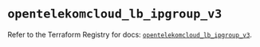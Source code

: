 # `opentelekomcloud_lb_ipgroup_v3`

Refer to the Terraform Registry for docs: [`opentelekomcloud_lb_ipgroup_v3`](https://registry.terraform.io/providers/opentelekomcloud/opentelekomcloud/1.36.49/docs/resources/lb_ipgroup_v3).
